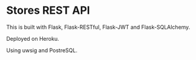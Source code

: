# Stores REST API

This is built with Flask, Flask-RESTful, Flask-JWT and Flask-SQLAlchemy.

Deployed on Heroku.

Using uwsig and PostreSQL.

